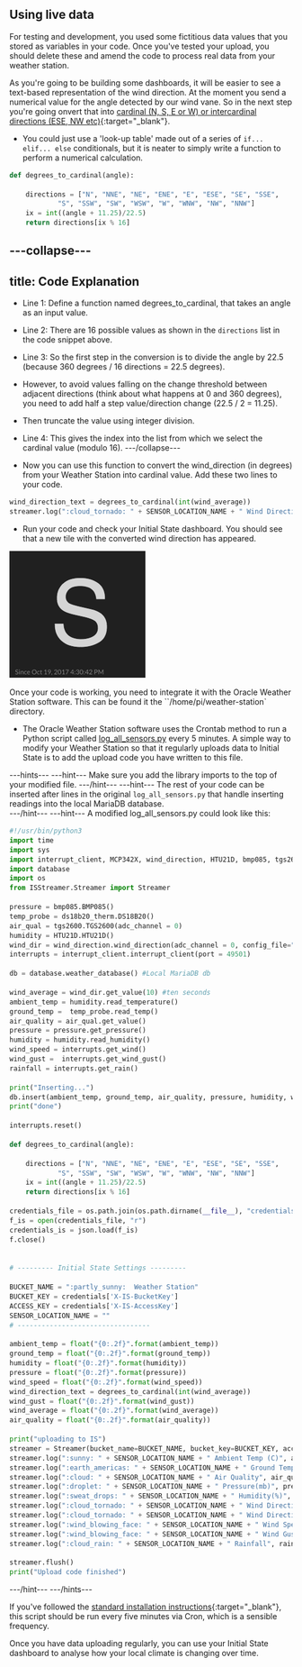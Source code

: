 ## Using live data

For testing and development, you used some fictitious data values that you stored as variables in your code. Once you've tested your upload, you should delete these and amend the code to process real data from your weather station.

As you're going to be building some dashboards, it will be easier to see a text-based representation of the wind direction. At the moment you send a numerical value for the angle detected by our wind vane. So in the next step you're going onvert that into [cardinal (N, S, E or W) or intercardinal directions (ESE, NW etc)](http://snowfence.umn.edu/Components/winddirectionanddegreeswithouttable3.htm){:target="_blank"}.

- You could just use a 'look-up table' made out of a series of `if... elif... else` conditionals, but it is neater to simply write a function to perform a numerical calculation.


```python
def degrees_to_cardinal(angle):

    directions = ["N", "NNE", "NE", "ENE", "E", "ESE", "SE", "SSE",
            "S", "SSW", "SW", "WSW", "W", "WNW", "NW", "NNW"]
    ix = int((angle + 11.25)/22.5)
    return directions[ix % 16]
```

---collapse---
---
title: Code Explanation
---
- Line 1: Define a function named degrees_to_cardinal, that takes an angle as an input value.

- Line 2: There are 16 possible values as shown in the `directions` list in the code snippet above.

- Line 3: So the first step in the conversion is to divide the angle by 22.5 (because 360 degrees / 16 directions = 22.5 degrees).

- However, to avoid values falling on the change threshold between adjacent directions (think about what happens at 0 and 360 degrees), you need to add half a step value/direction change (22.5 / 2 = 11.25).

- Then truncate the value using integer division.

- Line 4: This gives the index into the list from which we select the cardinal value (modulo 16).
---/collapse---

- Now you can use this function to convert the wind_direction (in degrees) from your Weather Station into cardinal value. Add these two lines to your code.

```python
wind_direction_text = degrees_to_cardinal(int(wind_average))
streamer.log(":cloud_tornado: " + SENSOR_LOCATION_NAME + " Wind Direction Text", wind_direction_text)
```
- Run your code and check your Initial State dashboard. You should see that a new tile with the converted wind direction has appeared.

![](images/image30.png)

Once your code is working, you need to integrate it with the Oracle Weather Station software. This can be found it the ``/home/pi/weather-station` directory.

- The Oracle Weather Station software uses the Crontab method to run a Python script called [log_all_sensors.py](https://github.com/raspberrypi/weather-station/blob/master/log_all_sensors.py) every 5 minutes. A simple way to modify your Weather Station so that it regularly uploads data to Initial State is to add the upload code you have written to this file.

---hints---
---hint---
Make sure you add the library imports to the top of your modified file.
---/hint---
---hint---
The rest of your code can be inserted after lines in the original `log_all_sensors.py` that handle inserting readings into the local MariaDB database.  
---/hint---
---hint---
A modified log_all_sensors.py could look like this:
```python
#!/usr/bin/python3
import time
import sys
import interrupt_client, MCP342X, wind_direction, HTU21D, bmp085, tgs2600, ds18b20_therm
import database
import os
from ISStreamer.Streamer import Streamer

pressure = bmp085.BMP085()
temp_probe = ds18b20_therm.DS18B20()
air_qual = tgs2600.TGS2600(adc_channel = 0)
humidity = HTU21D.HTU21D()
wind_dir = wind_direction.wind_direction(adc_channel = 0, config_file="wind_direction.json")
interrupts = interrupt_client.interrupt_client(port = 49501)

db = database.weather_database() #Local MariaDB db

wind_average = wind_dir.get_value(10) #ten seconds
ambient_temp = humidity.read_temperature()
ground_temp =  temp_probe.read_temp()
air_quality = air_qual.get_value()
pressure = pressure.get_pressure()
humidity = humidity.read_humidity()
wind_speed = interrupts.get_wind()
wind_gust =  interrupts.get_wind_gust()
rainfall = interrupts.get_rain()

print("Inserting...")
db.insert(ambient_temp, ground_temp, air_quality, pressure, humidity, wind_average, wind_speed, wind_gust, rainfall)
print("done")

interrupts.reset()

def degrees_to_cardinal(angle):

    directions = ["N", "NNE", "NE", "ENE", "E", "ESE", "SE", "SSE",
            "S", "SSW", "SW", "WSW", "W", "WNW", "NW", "NNW"]
    ix = int((angle + 11.25)/22.5)
    return directions[ix % 16]

credentials_file = os.path.join(os.path.dirname(__file__), "credentials.initialstate")
f_is = open(credentials_file, "r")
credentials_is = json.load(f_is)
f.close()


# --------- Initial State Settings ---------

BUCKET_NAME = ":partly_sunny:  Weather Station"
BUCKET_KEY = credentials['X-IS-BucketKey']
ACCESS_KEY = credentials['X-IS-AccessKey']
SENSOR_LOCATION_NAME = ""
# ---------------------------------

ambient_temp = float("{0:.2f}".format(ambient_temp))
ground_temp = float("{0:.2f}".format(ground_temp))
humidity = float("{0:.2f}".format(humidity))
pressure = float("{0:.2f}".format(pressure))
wind_speed = float("{0:.2f}".format(wind_speed))
wind_direction_text = degrees_to_cardinal(int(wind_average))
wind_gust = float("{0:.2f}".format(wind_gust))
wind_average = float("{0:.2f}".format(wind_average))
air_quality = float("{0:.2f}".format(air_quality))

print("uploading to IS")
streamer = Streamer(bucket_name=BUCKET_NAME, bucket_key=BUCKET_KEY, access_key=ACCESS_KEY)
streamer.log(":sunny: " + SENSOR_LOCATION_NAME + " Ambient Temp (C)", ambient_temp)
streamer.log(":earth_americas: " + SENSOR_LOCATION_NAME + " Ground Temp (C)", ground_temp)
streamer.log(":cloud: " + SENSOR_LOCATION_NAME + " Air Quality", air_quality)
streamer.log(":droplet: " + SENSOR_LOCATION_NAME + " Pressure(mb)", pressure)
streamer.log(":sweat_drops: " + SENSOR_LOCATION_NAME + " Humidity(%)", humidity)
streamer.log(":cloud_tornado: " + SENSOR_LOCATION_NAME + " Wind Direction", wind_average)
streamer.log(":cloud_tornado: " + SENSOR_LOCATION_NAME + " Wind Direction Text", wind_direction_text)
streamer.log(":wind_blowing_face: " + SENSOR_LOCATION_NAME + " Wind Speed", wind_speed)
streamer.log(":wind_blowing_face: " + SENSOR_LOCATION_NAME + " Wind Gust", wind_gust)
streamer.log(":cloud_rain: " + SENSOR_LOCATION_NAME + " Rainfall", rainfall)

streamer.flush()
print("Upload code finished")
```
---/hint---
---/hints---

If you've followed the [standard installation instructions](https://www.raspberrypi.org/learning/weather-station-guide/){:target="_blank"}, this script should be run every five minutes via Cron, which is a sensible frequency.

Once you have data uploading regularly, you can use your Initial State dashboard to analyse how your local climate is changing over time.
